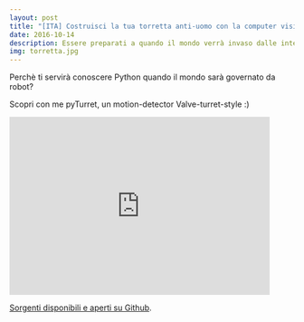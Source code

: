 ```yaml
---
layout: post
title: "[ITA] Costruisci la tua torretta anti-uomo con la computer vision e python"
date: 2016-10-14
description: Essere preparati a quando il mondo verrà invaso dalle intelligenze artificiali.
img: torretta.jpg
---
```

Perchè ti servirà conoscere Python quando il mondo sarà governato da robot?

Scopri con me pyTurret, un motion-detector Valve-turret-style :)

<iframe width="460" height="315" src="https://www.youtube.com/embed/tsveNrJZt3g"
frameborder="0" allow="accelerometer; autoplay; 
encrypted-media; gyroscope; picture-in-picture" 
allowfullscreen></iframe>

[Sorgenti disponibili e aperti su Github](https://github.com/silverfix/pyturret).
